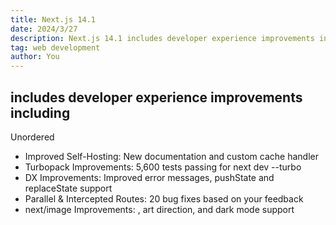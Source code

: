 ```yaml
---
title: Next.js 14.1
date: 2024/3/27
description: Next.js 14.1 includes developer experience improvements including
tag: web development
author: You
---
```

## includes developer experience improvements including

Unordered

- Improved Self-Hosting: New documentation and custom cache handler
- Turbopack Improvements: 5,600 tests passing for next dev --turbo
- DX Improvements: Improved error messages, pushState and replaceState support
- Parallel & Intercepted Routes: 20 bug fixes based on your feedback
- next/image Improvements: <picture>, art direction, and dark mode support